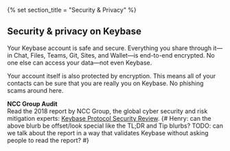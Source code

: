 {% set section_title = "Security & Privacy" %}

## Security & privacy on Keybase
Your Keybase account is safe and secure. Everything you share through it—in Chat, Files, Teams, Git, Sites, and Wallet—is end-to-end encrypted. No one else can access your data—not even Keybase. 

Your account itself is also protected by encryption. This means all of your contacts can be sure that you are really you on Keybase. No phishing scams around here.

**NCC Group Audit**  
Read the 2018 report by NCC Group, the global cyber security and risk mitigation experts: [Keybase Protocol Security Review](https://www.nccgroup.trust/us/our-research/keybase-protocol-security-review/).
{# Henry: can the above blurb be offset/look special like the TL;DR and Tip blurbs? TODO: can we talk about the report in a way that validates Keybase without asking people to read the report? #}

